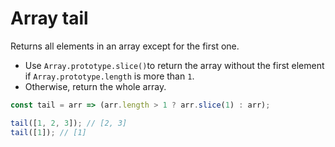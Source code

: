 # Array tail

Returns all elements in an array except for the first one.

* Use `Array.prototype.slice()`to return the array without the first element if `Array.prototype.length` is more than `1`.
* Otherwise, return the whole array.

```js
const tail = arr => (arr.length > 1 ? arr.slice(1) : arr);
```

```js
tail([1, 2, 3]); // [2, 3]
tail([1]); // [1]
```
